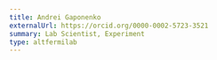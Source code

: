 ```yaml
---
title: Andrei Gaponenko
externalUrl: https://orcid.org/0000-0002-5723-3521
summary: Lab Scientist, Experiment
type: altfermilab
---
```

